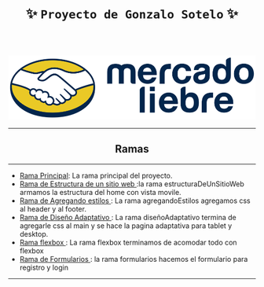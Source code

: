 <div align="center">

#  ******✨ `Proyecto de Gonzalo Sotelo` ✨******

<br>
<br>

</div>

![logo](https://raw.githubusercontent.com/GonzaSotelo/mercadoliebreGS/7624365086c9fc6232b096d42b2d45224d3fe28c/public/img/logo-mercado-liebre.svg)



---
<div align="center">

## Ramas
</div>

---
* [Rama Principal](https://github.com/GonzaSotelo/mercadoliebreGS): La rama principal del proyecto.
* [Rama de Estructura de un sitio web ](https://github.com/GonzaSotelo/mercadoliebreGS/tree/estructuraDeUnSitioWeb):la rama estructuraDeUnSitioWeb armamos la estructura del home con vista movile.
* [Rama de Agregando estilos ](https://github.com/GonzaSotelo/mercadoliebreGS/tree/agregandoEstilos): La rama agregandoEstilos agregamos css al header y al footer.
* [Rama de Diseño Adaptativo ](https://github.com/GonzaSotelo/mercadoliebreGS/tree/dise%C3%B1oAdaptativo): La rama diseñoAdaptativo termina de agregarle css al main y se hace la pagina adaptativa para tablet y desktop.
* [Rama flexbox ](https://github.com/GonzaSotelo/mercadoliebreGS/tree/flexbox): La rama flexbox terminamos de acomodar todo con flexbox
* [Rama de Formularios ](https://github.com/GonzaSotelo/mercadoliebreGS/tree/formularios): la rama formularios hacemos el formulario para registro y login
---

